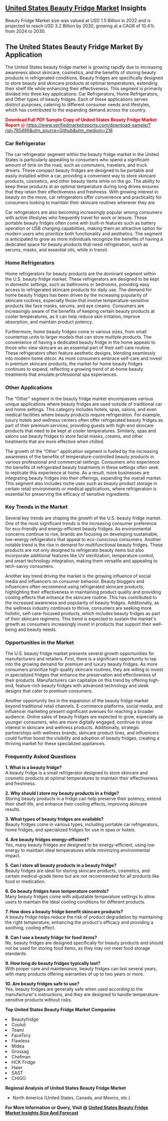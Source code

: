 <h2><a href="https://www.verifiedmarketreports.com/download-sample/?rid=785486&amp;utm_source=Github&amp;utm_medium=218" target="_blank">United States Beauty Fridge Market</a> Insights</h2><p>Beauty Fridge Market size was valued at USD 1.5 Billion in 2022 and is projected to reach USD 3.2 Billion by 2030, growing at a CAGR of 10.4% from 2024 to 2030.</p><p><h2>The United States Beauty Fridge Market By Application</h2> <p>The United States beauty fridge market is growing rapidly due to increasing awareness about skincare, cosmetics, and the benefits of storing beauty products in refrigerated conditions. Beauty fridges are specifically designed to store beauty and skincare products at optimal temperatures, extending their shelf life while enhancing their effectiveness. This segment is primarily divided into three key applications: Car Refrigerators, Home Refrigerators, and Other types of beauty fridges. Each of these applications serves distinct purposes, catering to different consumer needs and lifestyles, which has contributed to the expanding demand across the country.</p> <p><p><span class=""><span style="color: #ff0000;"><strong>Download Full PDF Sample Copy of United States Beauty Fridge Market Report</strong> @ </span><a href="https://www.verifiedmarketreports.com/download-sample/?rid=785486&amp;utm_source=Github&amp;utm_medium=218" target="_blank">https://www.verifiedmarketreports.com/download-sample/?rid=785486&amp;utm_source=Github&amp;utm_medium=218</a></span></p></p> <h3>Car Refrigerator</h3> <p>The car refrigerator segment within the beauty fridge market in the United States is particularly appealing to consumers who spend a significant amount of time on the road, such as commuters, travelers, and truck drivers. These compact beauty fridges are designed to be portable and easily installed within a car, providing a convenient way to store skincare products, cosmetics, and other beauty items while on the go. The ability to keep these products at an optimal temperature during long drives ensures that they retain their effectiveness and freshness. With growing interest in beauty on the move, car refrigerators offer convenience and practicality for consumers looking to maintain their skincare routines wherever they are.</p> <p>Car refrigerators are also becoming increasingly popular among consumers with active lifestyles who frequently travel for work or leisure. These portable beauty fridges often come with built-in features such as battery operation or USB charging capabilities, making them an attractive option for modern users who prioritize both functionality and aesthetics. The segment is anticipated to grow as more individuals recognize the benefits of having a dedicated space for beauty products that need refrigeration, such as serums, masks, and essential oils, while in transit.</p> <h3>Home Refrigerators</h3> <p>Home refrigerators for beauty products are the dominant segment within the U.S. beauty fridge market. These refrigerators are designed to be kept in domestic settings, such as bathrooms or bedrooms, providing easy access to refrigerated skincare products for daily use. The demand for home beauty fridges has been driven by the increasing popularity of skincare routines, especially those that involve temperature-sensitive products like face masks, serums, and eye creams. Consumers are increasingly aware of the benefits of keeping certain beauty products at cooler temperatures, as it can help reduce skin irritation, improve absorption, and maintain product potency.</p> <p>Furthermore, home beauty fridges come in various sizes, from small countertop units to larger models that can store multiple products. The convenience of having a dedicated beauty fridge in the home appeals to those who view skincare as an essential part of their self-care routine. These refrigerators often feature aesthetic designs, blending seamlessly into modern home décor. As more consumers embrace self-care and invest in premium skincare products, the market for home beauty fridges continues to expand, reflecting a growing trend of at-home beauty treatments that emulate professional spa experiences.</p> <h3>Other Applications</h3> <p>The “Other” segment in the beauty fridge market encompasses various unique applications where beauty fridges are used outside of traditional car and home settings. This category includes hotels, spas, salons, and even medical facilities where beauty products require refrigeration. For example, luxury hotels and wellness centers often offer refrigerated beauty fridges as part of their premium services, providing guests with high-end skincare products that need to be kept at cooler temperatures. Similarly, spas and salons use beauty fridges to store facial masks, creams, and other treatments that are more effective when chilled.</p> <p>The growth of the “Other” application segment is fueled by the increasing awareness of the benefits of temperature-controlled beauty products in various professional and commercial settings. Consumers who experience the benefits of refrigerated beauty treatments in these settings often seek to replicate this experience at home. As a result, more businesses are integrating beauty fridges into their offerings, expanding the overall market. This segment also includes niche uses such as beauty product storage in certain retail environments or medical applications, where refrigeration is essential for preserving the efficacy of sensitive ingredients.</p> <h3>Key Trends in the Market</h3> <p>Several key trends are shaping the growth of the U.S. beauty fridge market. One of the most significant trends is the increasing consumer preference for eco-friendly and energy-efficient beauty fridges. As environmental concerns continue to rise, brands are focusing on developing sustainable, low-energy refrigerators that appeal to eco-conscious consumers. Another notable trend is the rise in demand for multifunctional beauty fridges. These products are not only designed to refrigerate beauty items but also incorporate additional features like UV sterilization, temperature control, and smart technology integration, making them versatile and appealing to tech-savvy consumers.</p> <p>Another key trend driving the market is the growing influence of social media and influencers on consumer behavior. Beauty bloggers and influencers often recommend using refrigerated skincare products, highlighting their effectiveness in maintaining product quality and providing cooling effects that enhance the skincare routine. This has contributed to the increased awareness and popularity of beauty fridges. Additionally, as the wellness industry continues to thrive, consumers are seeking more holistic, self-care-focused products, which includes beauty fridges as part of their skincare regimens. This trend is expected to sustain the market's growth as consumers increasingly invest in products that support their well-being and beauty needs.</p> <h3>Opportunities in the Market</h3> <p>The U.S. beauty fridge market presents several growth opportunities for manufacturers and retailers. First, there is a significant opportunity to tap into the growing demand for premium and luxury beauty fridges. As more consumers prioritize high-quality skincare routines, they are willing to invest in specialized fridges that enhance the preservation and effectiveness of their products. Manufacturers can capitalize on this trend by offering high-end, feature-rich beauty fridges with advanced technology and sleek designs that cater to premium consumers.</p> <p>Another opportunity lies in the expansion of the beauty fridge market beyond traditional retail channels. E-commerce platforms, social media, and influencer marketing present significant avenues for reaching a broader audience. Online sales of beauty fridges are expected to grow, especially as younger consumers, who are more digitally engaged, continue to show interest in skincare and wellness products. Additionally, strategic partnerships with wellness brands, skincare product lines, and influencers could further boost the visibility and adoption of beauty fridges, creating a thriving market for these specialized appliances.</p> <h3>Frequently Asked Questions</h3> <p><b>1. What is a beauty fridge?</b><br> A beauty fridge is a small refrigerator designed to store skincare and cosmetic products at optimal temperatures to maintain their effectiveness and freshness.</p> <p><b>2. Why should I store my beauty products in a fridge?</b><br> Storing beauty products in a fridge can help preserve their potency, extend their shelf life, and enhance their cooling effects, improving skincare results.</p> <p><b>3. What types of beauty fridges are available?</b><br> Beauty fridges come in various types, including portable car refrigerators, home fridges, and specialized fridges for use in spas or hotels.</p> <p><b>4. Are beauty fridges energy-efficient?</b><br> Yes, many beauty fridges are designed to be energy-efficient, using low energy to maintain ideal temperatures while minimizing environmental impact.</p> <p><b>5. Can I store all beauty products in a beauty fridge?</b><br> Beauty fridges are ideal for storing skincare products, cosmetics, and certain medical-grade items but are not recommended for all products like food or medication.</p> <p><b>6. Do beauty fridges have temperature controls?</b><br> Many beauty fridges come with adjustable temperature settings to allow users to maintain the ideal cooling conditions for different products.</p> <p><b>7. How does a beauty fridge benefit skincare products?</b><br> A beauty fridge helps reduce the risk of product degradation by maintaining the right temperature, enhancing the product's efficacy and providing a soothing, cooling effect.</p> <p><b>8. Can I use a beauty fridge for food items?</b><br> No, beauty fridges are designed specifically for beauty products and should not be used for storing food items, as they may not meet food storage standards.</p> <p><b>9. How long do beauty fridges typically last?</b><br> With proper care and maintenance, beauty fridges can last several years, with many products offering warranties of up to two years or more.</p> <p><b>10. Are beauty fridges safe to use?</b><br> Yes, beauty fridges are generally safe when used according to the manufacturer's instructions, and they are designed to handle temperature-sensitive products without risks.</p> </p><p><strong>Top United States Beauty Fridge Market Companies</strong></p><div data-test-id=""><p><li>Beautyfridge</li><li> Cooluli</li><li> Teami</li><li> FaceTory</li><li> Flawless</li><li> Midea</li><li> Grossag</li><li> Chefman</li><li> HCK Fridge</li><li> Haier</li><li> SAST</li><li> CHIGO</li></p><div><strong>Regional Analysis of&nbsp;United States Beauty Fridge Market</strong></div><ul><li dir="ltr"><p dir="ltr">North America&nbsp;(United States, Canada, and Mexico, etc.)</p></li></ul><p><strong>For More Information or Query, Visit @&nbsp;</strong><strong><a href="https://www.verifiedmarketreports.com/product/beauty-fridge-market/?utm_source=Github&amp;utm_medium=218" target="_blank">United States Beauty Fridge Market Insights Size And Forecast</a></strong></p></div>
